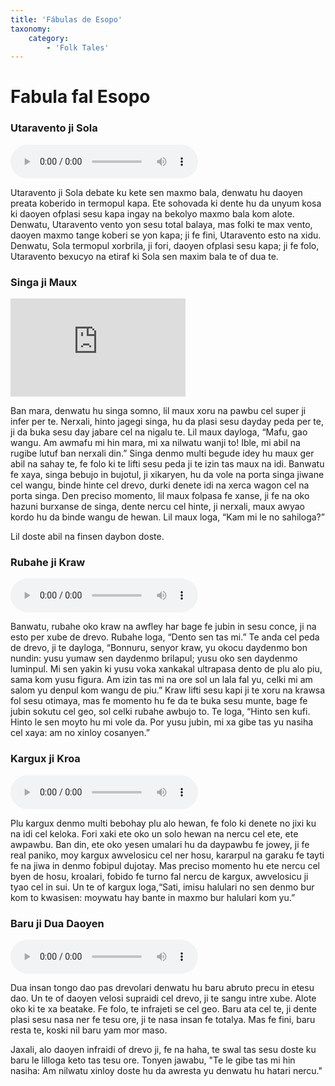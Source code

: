 ```yaml
---
title: 'Fábulas de Esopo'
taxonomy:
    category:
        - 'Folk Tales'
---
```


# Fabula fal Esopo

### Utaravento ji Sola

<audio controls>
 <source src="/folklorli-hikaye/fabula-fal-esopo/utaravento ji sola.mp3" type="audio/mp3" />
 <p>Your user agent does not support the HTML5 Audio element.</p>
</audio>
    
Utaravento ji Sola debate ku kete sen maxmo bala, denwatu hu daoyen preata koberido in termopul kapa. Ete sohovada ki dente hu da unyum kosa ki daoyen ofplasi sesu kapa ingay na bekolyo maxmo bala kom alote. Denwatu, Utaravento vento yon sesu total balaya, mas folki te max vento, daoyen maxmo tange koberi se yon kapa; ji fe fini, Utaravento esto na xidu. Denwatu, Sola termopul xorbrila, ji fori, daoyen ofplasi sesu kapa; ji fe folo, Utaravento bexucyo na etiraf ki Sola sen maxim bala te of dua te.

### Singa ji Maux

<iframe width="280" height="157" src="https://www.youtube.com/embed/UVMj2WPJhLg" title="YouTube video player" frameborder="0" allow="accelerometer; autoplay; clipboard-write; encrypted-media; gyroscope; picture-in-picture; web-share" allowfullscreen></iframe>

Ban mara, denwatu hu singa somno, lil maux xoru na pawbu cel super ji infer per te. Nerxali, hinto jagegi singa, hu da plasi sesu dayday peda per te, ji da buka sesu day jabare cel na nigalu te. Lil maux dayloga, “Mafu, gao wangu. Am awmafu mi hin mara, mi xa nilwatu wanji to! Ible, mi abil na rugibe lutuf ban nerxali din.” Singa denmo multi begude idey hu maux ger abil na sahay te, fe folo ki te lifti sesu peda ji te izin tas maux na idi. Banwatu fe xaya, singa bebujo in bujotul, ji xikaryen, hu da vole na porta singa jiwane cel wangu, binde hinte cel drevo, durki denete idi na xerca wagon cel na porta singa. Den preciso momento, lil maux folpasa fe xanse, ji fe na oko hazuni burxanse de singa, dente nercu cel hinte, ji nerxali, maux awyao kordo hu da binde wangu de hewan. Lil maux loga, “Kam mi le no sahiloga?”

Lil doste abil na finsen daybon doste.

### Rubahe ji Kraw

 <audio controls>
 <source src="/folklorli-hikaye/fabula-fal-esopo/rubahe ji kraw.mp3" type="audio/mp3" />
 <p>Your user agent does not support the HTML5 Audio element.</p>
</audio>

Banwatu, rubahe oko kraw na awfley har bage fe jubin in sesu conce, ji na esto per xube de drevo. Rubahe loga, “Dento sen tas mi.” Te anda cel peda de drevo, ji te dayloga, “Bonnuru, senyor kraw, yu okocu daydenmo bon nundin: yusu yumaw sen daydenmo brilapul; yusu oko sen daydenmo luminpul. Mi sen yakin ki yusu voka xankakal ultrapasa dento de plu alo piu, sama kom yusu figura. Am izin tas mi na ore sol un lala fal yu, celki mi am salom yu denpul kom wangu de piu.” Kraw lifti sesu kapi ji te xoru na krawsa fol sesu otimaya, mas fe momento hu fe da te buka sesu munte, bage fe jubin sokutu cel geo, sol celki rubahe awbujo to. Te loga, “Hinto sen kufi. Hinto le sen moyto hu mi vole da. Por yusu jubin, mi xa gibe tas yu nasiha cel xaya: am no xinloy cosanyen.”

### Kargux ji Kroa

 <audio controls>
 <source src="/folklorli-hikaye/fabula-fal-esopo/kargux ji kroa.mp3" type="audio/mp3" />
 <p>Your user agent does not support the HTML5 Audio element.</p>
</audio>

Plu kargux denmo multi bebohay plu alo hewan, fe folo ki denete no jixi ku na idi cel keloka. Fori xaki ete oko un solo hewan na nercu cel ete, ete awpawbu. Ban din, ete oko yesen umalari hu da daypawbu fe jowey, ji fe real paniko, moy kargux awvelosicu cel ner hosu, kararpul na garaku fe tayti fe na jiwa in denmo fobipul dujotay. Mas preciso momento hu ete nercu cel byen de hosu, kroalari, fobido fe turno fal nercu de kargux, awvelosicu ji tyao cel in sui. Un te of kargux loga,“Sati, imisu halulari no sen denmo bur kom to kwasisen: moywatu hay bante in maxmo bur halulari kom yu.”

### Baru ji Dua Daoyen

 <audio controls>
 <source src="/folklorli-hikaye/fabula-fal-esopo/baru ji dua daoyen.mp3" type="audio/mp3" />
 <p>Your user agent does not support the HTML5 Audio element.</p>
</audio>

Dua insan tongo dao pas drevolari denwatu hu baru abruto precu in etesu dao. Un te of daoyen velosi supraidi cel drevo, ji te sangu intre xube. Alote oko ki te xa beatake. Fe folo, te infrajeti se cel geo. Baru ata cel te, ji dente plasi sesu nasa ner fe tesu ore, ji te nasa insan fe totalya. Mas fe fini, baru resta te, koski nil baru yam mor maso.

Jaxali, alo daoyen infraidi of drevo ji, fe na haha, te swal tas sesu doste ku baru le lilloga keto tas tesu ore. Tonyen jawabu, "Te le gibe tas mi hin nasiha: Am nilwatu xinloy doste hu da awresta yu denwatu hu hatari nercu."